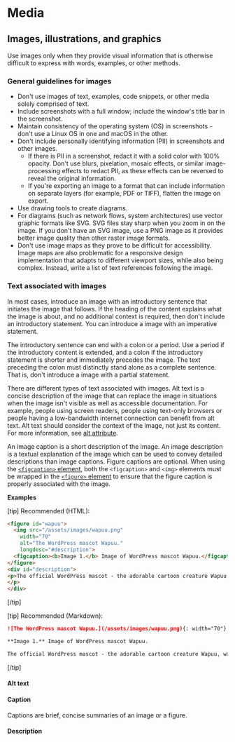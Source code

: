 # Media

## Images, illustrations, and graphics

Use images only when they provide visual information that is otherwise difficult to express with words, examples, or other methods.

### General guidelines for images

- Don't use images of text, examples, code snippets, or other media solely comprised of text.
- Include screenshots with a full window; include the window's title bar in the screenshot.
- Maintain consistency of the operating system (OS) in screenshots - don't use a Linux OS in one and macOS in the other.
- Don't include personally identifying information (PII) in screenshots and other images.
  - If there is PII in a screenshot, redact it with a solid color with 100% opacity. Don't use blurs, pixelation, mosaic effects, or similar image-processing effects to redact PII, as these effects can be reversed to reveal the original information.
  - If you're exporting an image to a format that can include information on separate layers (for example, PDF or TIFF), flatten the image on export.
- Use drawing tools to create diagrams.
- For diagrams (such as network flows, system architectures) use vector graphic formats like SVG. SVG files stay sharp when you zoom in on the image. If you don't have an SVG image, use a PNG image as it provides better image quality than other raster image formats.
- Don't use image maps as they prove to be difficult for accessibility. Image maps are also problematic for a responsive design implementation that adapts to different viewport sizes, while also being complex. Instead, write a list of text references following the image.

### Text associated with images

In most cases, introduce an image with an introductory sentence that initiates the image that follows. If the heading of the content explains what the image is about, and no additional context is required, then don't include an introductory statement. You can introduce a image with an imperative statement.

The introductory sentence can end with a colon or a period. Use a period if the introductory content is extended, and a colon if the introductory statement is shorter and immediately precedes the image. The text preceding the colon must distinctly stand alone as a complete sentence. That is, don't introduce a image with a partial statement.

There are different types of text associated with images. Alt text is a concise description of the image that can replace the image in situations when the image isn't visible as well as accessible documentation. For example, people using screen readers, people using text-only browsers or people having a low-bandwidth internet connection can benefit from alt text. Alt text should consider the context of the image, not just its content. For more information, see [alt attribute](https://wikipedia.org/wiki/Alt_attribute).

An image caption is a short description of the image. An image description is a textual explanation of the image which can be used to convey detailed descriptions than image captions. Figure captions are optional. When using the [`<figcaption>` element](https://html.spec.whatwg.org/multipage/semantics.html#the-figcaption-element), both the `<figcaption>` and `<img>` elements must be wrapped in the [`<figure>` element](https://html.spec.whatwg.org/multipage/semantics.html#the-figure-element) to ensure that the figure caption is properly associated with the image.

**Examples**  

[tip] Recommended (HTML):  
```html
<figure id="wapuu">
  <img src="/assets/images/wapuu.png"
    width="70"
    alt="The WordPress mascot Wapuu."
    longdesc="#description">
  <figcaption><b>Image 1.</b> Image of WordPress mascot Wapuu.</figcaption>
</figure>
<div id="description">
<p>The official WordPress mascot - the adorable cartoon creature Wapuu, was first revealed in 2011.
</p>
</div>
```  

[/tip]  

[tip] Recommended (Markdown):  
```markdown
![The WordPress mascot Wapuu.](/assets/images/wapuu.png){: width="70"}

**Image 1.** Image of WordPress mascot Wapuu.

The official WordPress mascot - the adorable cartoon creature Wapuu, was first revealed in 2011.
```  

[/tip]  

#### Alt text

#### Caption

Captions are brief, concise summaries of an image or a figure.


#### Description
